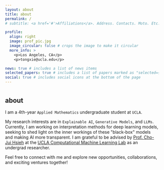 ```yaml
---
layout: about
title: about
permalink: /
# subtitle: <a href='#'>Affiliations</a>. Address. Contacts. Moto. Etc.

profile:
  align: right
  image: prof_pic.jpg
  image_circular: false # crops the image to make it circular
  more_info: >
    <p>Los Angeles, CA</p>
    <p>tongxie@ucla.edu</p>

news: true # includes a list of news items
selected_papers: true # includes a list of papers marked as "selected={true}"
social: true # includes social icons at the bottom of the page
---
```


<!-- Write your biography here. Tell the world about yourself. Link to your favorite [subreddit](http://reddit.com). You can put a picture in, too. The code is already in, just name your picture `prof_pic.jpg` and put it in the `img/` folder.

Put your address / P.O. box / other info right below your picture. You can also disable any of these elements by editing `profile` property of the YAML header of your `_pages/about.md`. Edit `_bibliography/papers.bib` and Jekyll will render your [publications page](/al-folio/publications/) automatically.

Link to your social media connections, too. This theme is set up to use [Font Awesome icons](https://fontawesome.com/) and [Academicons](https://jpswalsh.github.io/academicons/), like the ones below. Add your Facebook, Twitter, LinkedIn, Google Scholar, or just disable all of them. -->


<h2 style="margin-top: 40px;">about</h2>

I am a 4th-year `Applied Mathematics` undergraduate student at `UCLA`. 

My research interests are in `Explainable AI`, `Generative Models`, and `LLMs`. Currently, I am working on interpretation methods for deep learning models, seeking to shed light on the inner workings of these "black-box" models and making AI more transparent. I am grateful to be advised by [Prof. Cho-Jui Hsieh](https://web.cs.ucla.edu/~chohsieh/) at the [UCLA Computational Machine Learning Lab](https://sites.google.com/view/chohsieh-research/home) as an undergrad researcher.

<!-- Beyond my academic pursuits, I am actively involved in student organizations at UCLA. I am the Co-President at [Global Entrepreneurship Society (GES) at UCLA](https://gesatucla.org/), a student organization that ignites my curiosity for new innovations and encourages entrepreneurial thinking. I also had the opportunity to work with [Startup UCLA](https://startupucla.com/), where the dynamic startup ecosystem gave me hands-on experience of turning groundbreaking ideas into reality. -->

Feel free to connect with me and explore new opportunities, collaborations, and exciting ventures together!